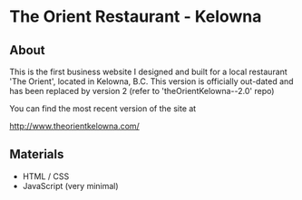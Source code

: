 # The Orient Restaurant - Kelowna
## About
This is the first business website I designed and built for a local restaurant 'The Orient', located in Kelowna, B.C. This version is officially out-dated and has been replaced by version 2 (refer to 'theOrientKelowna--2.0' repo)

You can find the most recent version of the site at

http://www.theorientkelowna.com/ 


## Materials
- HTML / CSS
- JavaScript (very minimal)
